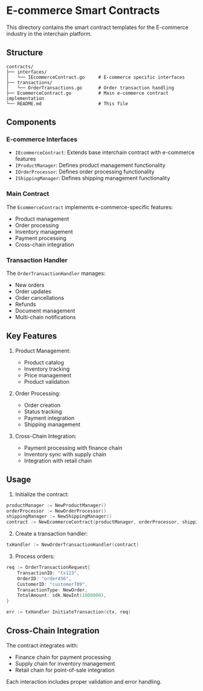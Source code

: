 # E-commerce Smart Contracts

This directory contains the smart contract templates for the E-commerce industry in the interchain platform.

## Structure

```
contracts/
├── interfaces/
│   └── IEcommerceContract.go     # E-commerce specific interfaces
├── transactions/
│   └── OrderTransactions.go      # Order transaction handling
├── EcommerceContract.go          # Main e-commerce contract implementation
└── README.md                     # This file
```

## Components

### E-commerce Interfaces

- `IEcommerceContract`: Extends base interchain contract with e-commerce features
- `IProductManager`: Defines product management functionality
- `IOrderProcessor`: Defines order processing functionality
- `IShippingManager`: Defines shipping management functionality

### Main Contract

The `EcommerceContract` implements e-commerce-specific features:
- Product management
- Order processing
- Inventory management
- Payment processing
- Cross-chain integration

### Transaction Handler

The `OrderTransactionHandler` manages:
- New orders
- Order updates
- Order cancellations
- Refunds
- Document management
- Multi-chain notifications

## Key Features

1. Product Management:
   - Product catalog
   - Inventory tracking
   - Price management
   - Product validation

2. Order Processing:
   - Order creation
   - Status tracking
   - Payment integration
   - Shipping management

3. Cross-Chain Integration:
   - Payment processing with finance chain
   - Inventory sync with supply chain
   - Integration with retail chain

## Usage

1. Initialize the contract:
```go
productManager := NewProductManager()
orderProcessor := NewOrderProcessor()
shippingManager := NewShippingManager()
contract := NewEcommerceContract(productManager, orderProcessor, shippingManager)
```

2. Create a transaction handler:
```go
txHandler := NewOrderTransactionHandler(contract)
```

3. Process orders:
```go
req := OrderTransactionRequest{
    TransactionID: "tx123",
    OrderID: "order456",
    CustomerID: "customer789",
    TransactionType: NewOrder,
    TotalAmount: sdk.NewInt(1000000),
}

err := txHandler.InitiateTransaction(ctx, req)
```

## Cross-Chain Integration

The contract integrates with:
- Finance chain for payment processing
- Supply chain for inventory management
- Retail chain for point-of-sale integration

Each interaction includes proper validation and error handling.
